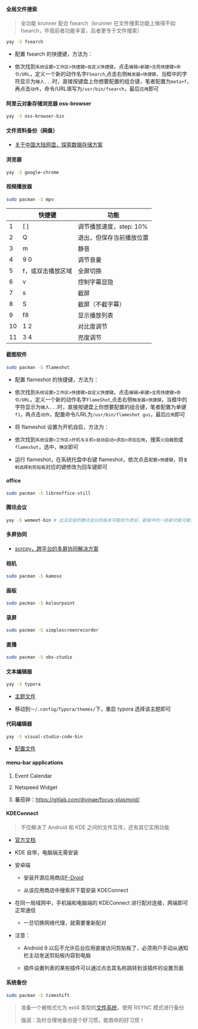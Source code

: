 #### 全局文件搜索

> 全功能 krunner 配合 fsearch（krunner 在文件搜索功能上做得不如 fsearch，毕竟前者功能丰富，后者更专于文件搜索）

```bash
yay -S fsearch
```

- 配置 fsearch 的快捷键，方法为：

- 依次找到`系统设置>工作区>快捷键>自定义快捷键`，点击`编辑>新建>全局快捷键>命令/URL`，定义一个新的动作名字`FSearch`,点击右侧`触发器>快捷键`，当框中的字符显示为`输入...`时，直接按键盘上你想要配置的组合键，笔者配置为`meta+f`，再点击`动作`，命令/URL填写为`/usr/bin/fsearch`，最后`应用`即可

#### 阿里云对象存储浏览器 oss-browser

```bash
yay -S oss-browser-bin
```

#### 文件资料备份（~~网盘~~）

- [关于中国大陆网盘，探索数据存储方案](https://liupj.top/2022/02/25/data-storage/)

#### 浏览器

```bash
yay -S google-chrome
```

#### 视频播放器

```bash
sudo pacman -S mpv
```

|      | 快捷键                | 功能                      |
| ---- | -------------------- | ------------------------ |
| 1    | [ ]                  | 调节播放速度，step: 10%     |
| 2    | Q                    | 退出，但保存当前播放位置      |
| 3    | m                    | 静音                      |
| 4    | 9 0                  | 调节音量                   |
| 5    | f，或双击播放区域       | 全屏切换                   |
| 6    | v                    | 控制字幕显隐                |
| 7    | s                    | 截屏                       |
| 8    | S                    | 截屏（不截字幕）             |
| 9    | f8                   | 显示播放列表                |
| 10   | 1 2                  | 对比度调节                  |
| 11   | 3 4                  | 亮度调节                    |

#### 截图软件

```bash
sudo pacman -S flameshot
```

- 配置 flameshot 的快捷键，方法为：

- 依次找到`系统设置>工作区>快捷键>自定义快捷键`，点击`编辑>新建>全局快捷键>命令/URL`，定义一个新的动作名字`FlameShot`,点击右侧`触发器>快捷键`，当框中的字符显示为`输入...`时，直接按键盘上你想要配置的组合键，笔者配置为单键`f1`，再点击`动作`，配置命令/URL为`/usr/bin/flameshot gui`，最后`应用`即可

- 将 flameshot 设置为开机自启，方法为：

- 依次找到`系统设置>工作区>开机与关机>自动启动>添加>添加应用`，搜索`火焰截图`或`flameshot`，选中，`确定`即可

- 运行 flameshot，在系统托盘中右键 flameshot，依次点击`配置>快捷键`，将`复制选择到剪贴板`对应的键修改为回车键即可

#### office

```bash
sudo pacman -S libreoffice-still
```

#### 腾讯会议

```bash
yay -S wemeet-bin # 此法安装的腾讯会议的版本可能较为老旧，新版中的一些新功能可能无，请特别注意
```

#### 多屏协同

- [scrcpy，跨平台的多屏协同解决方案](https://liupj.top/2022/02/25/display-android-screen-to-manjaro-pc/)

#### 相机

```bash
sudo pacman -S kamoso
```

#### 画板

```bash
sudo pacman -S kolourpaint
```

#### 录屏

```bash
sudo pacman -S simplescreenrecorder
```

#### 直播

```bash
sudo pacman -S obs-studio
```

#### 文本编辑器

```bash
yay -S typora
```

- [主题文件](https://github.com/Brannua/cfg-files/tree/master/typora_themes)

- 移动到`～/.config/Typora/themes/`下，重启 typora 选择该主题即可

#### 代码编辑器

```bash
yay -S visual-studio-code-bin
```

- [配置文件](https://github.com/Brannua/cfg-files/tree/master/vscode)

#### menu-bar applications

1. Event Calendar

2. Netspeed Widget

3. 蕃茄钟：https://gitlab.com/divinae/focus-plasmoid/

#### KDEConnect

> 不仅解决了 Android 和 KDE 之间的文件互传，还有其它实用功能

- [官方文档](https://userbase.kde.org/KDEConnect/zh-hans#.E5.AE.89.E8.A3.85)

- KDE 自带，电脑端无需安装

- 安卓端

  - 安装开源应用商店[F-Droid](https://f-droid.org/)

  - 从该应用商店中搜索并下载安装 KDEConnect

- 在同一局域网中，手机端和电脑端的 KDEConnect 进行配对连接，两端即可正常通信

  - 一旦切换网络代理，就需要重新配对

- 注意：

  - Android 9 以后不允许后台应用直接访问剪贴板了，必须用户手动从通知栏主动发送剪贴板内容到电脑

  - 插件设置列表的某些插件可以通过点击其名称跳转到该插件的设置页面

#### 系统备份

```bash
sudo pacman -S timeshift
```

> 准备一个被格式化为 ext4 类型的[文件系统](https://liupj.top/2022/02/02/fileSys/)，使用 RSYNC 模式进行备份
>
> 强调：及时合理地备份是个好习惯，能救命的好习惯！
